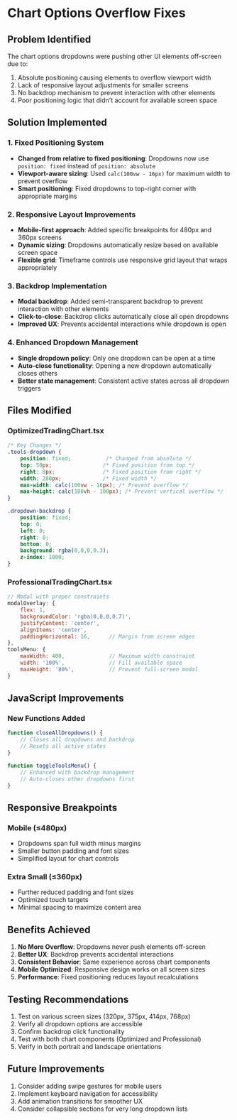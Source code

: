# Chart Options Overflow Fixes

## Problem Identified
The chart options dropdowns were pushing other UI elements off-screen due to:
1. Absolute positioning causing elements to overflow viewport width
2. Lack of responsive layout adjustments for smaller screens
3. No backdrop mechanism to prevent interaction with other elements
4. Poor positioning logic that didn't account for available screen space

## Solution Implemented

### 1. Fixed Positioning System
- **Changed from relative to fixed positioning**: Dropdowns now use `position: fixed` instead of `position: absolute`
- **Viewport-aware sizing**: Used `calc(100vw - 16px)` for maximum width to prevent overflow
- **Smart positioning**: Fixed dropdowns to top-right corner with appropriate margins

### 2. Responsive Layout Improvements
- **Mobile-first approach**: Added specific breakpoints for 480px and 360px screens
- **Dynamic sizing**: Dropdowns automatically resize based on available screen space
- **Flexible grid**: Timeframe controls use responsive grid layout that wraps appropriately

### 3. Backdrop Implementation
- **Modal backdrop**: Added semi-transparent backdrop to prevent interaction with other elements
- **Click-to-close**: Backdrop clicks automatically close all open dropdowns
- **Improved UX**: Prevents accidental interactions while dropdown is open

### 4. Enhanced Dropdown Management
- **Single dropdown policy**: Only one dropdown can be open at a time
- **Auto-close functionality**: Opening a new dropdown automatically closes others
- **Better state management**: Consistent active states across all dropdown triggers

## Files Modified

### OptimizedTradingChart.tsx
```css
/* Key Changes */
.tools-dropdown {
    position: fixed;           /* Changed from absolute */
    top: 50px;                /* Fixed position from top */
    right: 8px;               /* Fixed position from right */
    width: 280px;             /* Fixed width */
    max-width: calc(100vw - 16px); /* Prevent overflow */
    max-height: calc(100vh - 100px); /* Prevent vertical overflow */
}

.dropdown-backdrop {
    position: fixed;
    top: 0;
    left: 0;
    right: 0;
    bottom: 0;
    background: rgba(0,0,0,0.3);
    z-index: 1000;
}
```

### ProfessionalTradingChart.tsx
```javascript
// Modal with proper constraints
modalOverlay: {
    flex: 1,
    backgroundColor: 'rgba(0,0,0,0.7)',
    justifyContent: 'center',
    alignItems: 'center',
    paddingHorizontal: 16,      // Margin from screen edges
},
toolsMenu: {
    maxWidth: 400,              // Maximum width constraint
    width: '100%',              // Fill available space
    maxHeight: '80%',           // Prevent full-screen modal
}
```

## JavaScript Improvements

### New Functions Added
```javascript
function closeAllDropdowns() {
    // Closes all dropdowns and backdrop
    // Resets all active states
}

function toggleToolsMenu() {
    // Enhanced with backdrop management
    // Auto-closes other dropdowns first
}
```

## Responsive Breakpoints

### Mobile (≤480px)
- Dropdowns span full width minus margins
- Smaller button padding and font sizes
- Simplified layout for chart controls

### Extra Small (≤360px)
- Further reduced padding and font sizes
- Optimized touch targets
- Minimal spacing to maximize content area

## Benefits Achieved

1. **No More Overflow**: Dropdowns never push elements off-screen
2. **Better UX**: Backdrop prevents accidental interactions
3. **Consistent Behavior**: Same experience across chart components
4. **Mobile Optimized**: Responsive design works on all screen sizes
5. **Performance**: Fixed positioning reduces layout recalculations

## Testing Recommendations

1. Test on various screen sizes (320px, 375px, 414px, 768px)
2. Verify all dropdown options are accessible
3. Confirm backdrop click functionality
4. Test with both chart components (Optimized and Professional)
5. Verify in both portrait and landscape orientations

## Future Improvements

1. Consider adding swipe gestures for mobile users
2. Implement keyboard navigation for accessibility
3. Add animation transitions for smoother UX
4. Consider collapsible sections for very long dropdown lists
